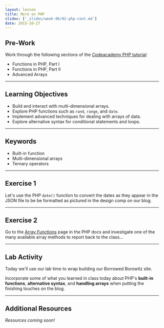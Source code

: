 ```yaml
---
layout: lesson
title: More on PHP
slides: ['_slides/week-06/02-php-cont.md']
date: 2015-10-27
---
```


## Pre-Work

Work through the following sections of the [Codeacademy PHP tutorial](https://www.codecademy.com/en/tracks/php):

- Functions in PHP, Part I
- Functions in PHP, Part II
- Advanced Arrays

---

## Learning Objectives

- Build and interact with multi-dimensional arrays.
- Explore PHP functions such as `rand`, `range`, and `date`.
- Implement advanced techniques for dealing with arrays of data.
- Explore alternative syntax for conditional statements and loops.

---

## Keywords

- Built-in function
- Multi-dimensional arrays
- Ternary operators

---

## Exercise 1

Let's use the PHP `date()` function to convert the dates as they appear in the JSON file to be be formatted as pictured in the design comp on our blog.

---

## Exercise 2

Go to the [Array Functions](http://php.net/manual/en/ref.array.php) page in the PHP docs and investigate one of the many available array methods to report back to the class...

---

## Lab Activity

Today we'll use our lab time to wrap building our Borrowed Borowitz site.

Incorporate some of what you learned in class today about PHP's **built-in functions**, **alternative syntax**, and **handling arrays** when putting the finishing touches on the blog.

---

## Additional Resources

*Resources coming soon!*
